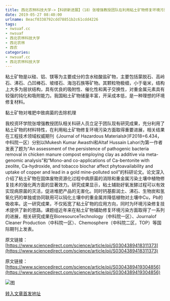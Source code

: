 ```yaml
---
title: 西北农林科技大学->【科研新进展】（18）张增强教授团队在利用粘土矿物修复环境污染方面取得重要进展 | nwsuaf.cc
date: 2019-05-27 08:40:00
urlname: 8eacf0338792cdd78851b2c61cdd4226
tags: 
- nwsuaf.cc
- nwsuaf
- 西北农林科技大学
- 西北农林
- 西农
categories:
- nwsuaf.cc
- 西北农林科技大学
---
```



粘土矿物是以硅、铝、镁等为主要成分的含水硅酸盐矿物，主要包括蒙脱石、高岭石、沸石、凸凹棒石、坡缕石、海泡石族等矿物。其颗粒物极细，小于毫米，结构上大多为层状结构，具有优良的吸附性、催化性和离子交换性，对重金属元素具有较强的钝化和吸附能力。我国粘土矿物储量丰富，开采成本低，是一种理想的环境修复材料。

黏土矿物对堆肥中致病菌的去除机理

我校资环学院张增强教授团队相关科研人员立足于团队现有研究成果，充分利用了粘土矿物的材料特性，在利用粘土矿物修复环境污染方面取得重要进展，相关结果在工程技术领域权威期刊《Journal of Hazardous Materials》（IF2018=6.434，中科院一区）分别以Mukesh Kumar Awasthi和Altaf Hussain Lahori为第一作者发表了题为“An assessment of the persistence of pathogenic bacteria removal in chicken manure compost employing clay as additive via meta-genomic analysis”和“Mono-and co-applications of Ca-bentonite with zeolite, Ca-hydroxide, and tobacco biochar affect phytoavailability and uptake of copper and lead in a gold mine-polluted soil”的科研论文。论文深入介绍了粘土矿物在固体废物资源化过程中病原菌的消除和重金属污染土壤中植物修复技术的强化两方面的显著效力。研究成果显示，粘土辅助好氧发酵过程可以有效实现病原菌的灭活，促进堆肥产品的无害化。同时钙基膨润土、沸石、生物炭和氢氧化钙的单独或协同联用可以钝化土壤中的重金属并降低植物对土壤中Cu，Pb的吸收率。这一研究成果，不仅拓宽了粘土矿物的应用方向，同时为环境污染修复技术提供了新的思路。课题组近年来在粘土矿物辅助修复环境污染方面取得了一系列的进展，相关研究成果在BioresourceTechnology（中科院一区）、Journalof Cleaner Production（中科院一区）、Chemosphere（中科院二区，TOP）等国际期刊上发表。

原文链接：[https://www.sciencedirect.com/science/article/pii/S0304389418311373](https://www.sciencedirect.com/science/article/pii/S0304389418311373)

原文链接：[https://www.sciencedirect.com/science/article/pii/S0304389419304856](https://www.sciencedirect.com/science/article/pii/S0304389419304856)



![图](https://news.nwsuaf.edu.cn/images/content/2019-05/20190516092944379792.jpg)

[转入文章首发地址](https://news.nwsuaf.edu.cn/xnxw/89577.htm)
